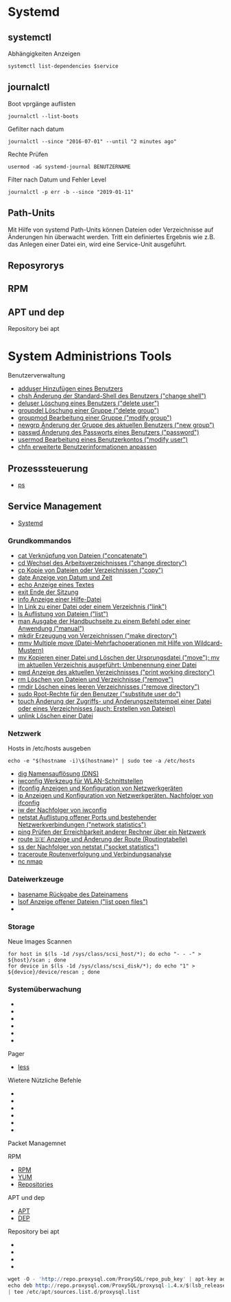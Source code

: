 # Systemd

## systemctl

Abhängigkeiten Anzeigen

`systemctl list-dependencies $service`

## journalctl

Boot vprgänge auflisten

`journalctl --list-boots`

Gefilter nach datum

`journalctl --since "2016-07-01" --until "2 minutes ago"`

Rechte Prüfen

`usermod -aG systemd-journal BENUTZERNAME`

Filter nach Datum und Fehler Level

`journalctl -p err -b --since "2019-01-11"`

## Path-Units

Mit Hilfe von systemd Path-Units können Dateien oder Verzeichnisse auf Änderungen hin überwacht werden. Tritt ein definiertes Ergebnis wie z.B. das Anlegen einer Datei ein, wird eine Service-Unit ausgeführt.

## Reposyrorys

## RPM

## APT und dep

Repository bei apt

# System Administrions Tools

Benutzerverwaltung

* [adduser  Hinzufügen eines Benutzers](../systemadministration/adduser)
* [chsh Änderung der Standard-Shell des Benutzers ("change shell")](../chsh)
* [deluser Löschung eines Benutzers ("delete user")](../deluser)
* [groupdel Löschung einer Gruppe ("delete group")](../groupdel)
* [groupmod Bearbeitung einer Gruppe ("modify group")](../groupmod)
* [newgrp Änderung der Gruppe des aktuellen Benutzers ("new group")](../newgrp)
* [passwd Änderung des Passworts eines Benutzers ("password")](../passwd)
* [usermod Bearbeitung eines Benutzerkontos ("modify user")](../)
* [chfn erweiterte Benutzerinformationen anpassen](../chfn)

## Prozesssteuerung

* [ps](../ps)

## Service Management

* [Systemd](../systemd)

### Grundkommandos

* [cat Verknüpfung von Dateien ("concatenate")](../cat)
* [cd Wechsel des Arbeitsverzeichnisses ("change directory")](./cd)
* [cp Kopie von Dateien oder Verzeichnissen ("copy")](../cp)
* [date Anzeige von Datum und Zeit](../date)
* [echo Anzeige eines Textes](../echo)
* [exit Ende der Sitzung](../exit)
* [info Anzeige einer Hilfe-Datei](../info)
* [ln Link zu einer Datei oder einem Verzeichnis ("link")](../link)
* [ls Auflistung von Dateien ("list")](../ls)
* [man Ausgabe der Handbuchseite zu einem Befehl oder einer Anwendung ("manual")](../man)
* [mkdir Erzeugung von Verzeichnissen ("make directory")](..(mkdir))
* [mmv Multiple move (Datei-Mehrfachoperationen mit Hilfe von Wildcard-Mustern)](../mmv)
* [mv Kopieren einer Datei und Löschen der Ursprungsdatei ("move"); mv im aktuellen Verzeichnis ausgeführt: Umbenennung einer Datei](../mv)
* [pwd Anzeige des aktuellen Verzeichnisses ("print working directory")](../pwd)
* [rm Löschen von Dateien und Verzeichnisse ("remove")](../rm)
* [rmdir Löschen eines leeren Verzeichnisses ("remove directory")](../rmdir)
* [sudo Root-Rechte für den Benutzer ("substitute user do")](../sudo)
* [touch Änderung der Zugriffs- und Änderungszeitstempel einer Datei oder eines Verzeichnisses (auch: Erstellen von Dateien)](../touch)
* [unlink Löschen einer Datei](../unlink)

### Netzwerk

Hosts in /etc/hosts ausgeben

`echo -e "$(hostname -i)\$(hostname)" | sudo tee -a /etc/hosts`

* [dig Namensauflösung (DNS)](../dig)
* [iwconfig Werkzeug für WLAN-Schnittstellen](../iwconfig)
* [ifconfig Anzeigen und Konfiguration von Netzwerkgeräten](../ifconfig)
* [ip Anzeigen und Konfiguration von Netzwerkgeräten. Nachfolger von ifconfig](../ip)
* [iw der Nachfolger von iwconfig](../iw)
* [netstat Auflistung offener Ports und bestehender Netzwerkverbindungen ("network statistics")](../netstat)
* [ping Prüfen der Erreichbarkeit anderer Rechner über ein Netzwerk](../ping)
* [route 🇩🇪 Anzeige und Änderung der Route (Routingtabelle)](../route)
* [ss der Nachfolger von netstat ("socket statistics")](../ss)
* [traceroute Routenverfolgung und Verbindungsanalyse](../traceroute)
* [nc nmap ](../nmap)

### Dateiwerkzeuge

* [basename Rückgabe des Dateinamens](../basename)
* [lsof Anzeige offener Dateien ("list open files")](../lsof)
* [](../)

### Storage

Neue Images Scannen

```
for host in $(ls -1d /sys/class/scsi_host/*); do echo "- - -" > ${host}/scan ; done
for device in $(ls -1d /sys/class/scsi_disk/*); do echo "1" > ${device}/device/rescan ; done
```

### Systemüberwachung

* [](../)
* [](../)
* [](../)
* [](../)
* [](../)
* [](../)

Pager

* [less](../system-administration-pager-less)

Wietere Nützliche Befehle

* [](../system-administration-pager)
* [](../system-administration-pager)
* [](../system-administration-pager)
* [](../system-administration-pager)
* [](../system-administration-pager)
* [](../system-administration-pager)

Packet Managemnet

RPM

* [RPM](../rpm)
* [YUM](../yum)
* [Repositories](../repositories)

APT und dep

* [APT](../apt)
* [DEP](../dep)

Repository bei apt

* [](../)
* [](../)
* [](../)
* [](../)

```s
wget -O - 'http://repo.proxysql.com/ProxySQL/repo_pub_key' | apt-key add -
echo deb http://repo.proxysql.com/ProxySQL/proxysql-1.4.x/$(lsb_release -sc)/ ./ \
| tee /etc/apt/sources.list.d/proxysql.list
```
